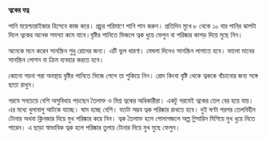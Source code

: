 **ত্বকের যত্ন**

পানি ময়েশ্চারাইজার হিসেবে কাজ করে। প্রচুর পরিমাণে পানি পান করুন। প্রতিদিন মুখে ৮ থেকে ১০ বার পানির ঝাপটা দিলে ত্বকের অনেক সমস্যা কমে যাবে।বৃষ্টির পানিতে ভিজলে ত্বক ধুয়ে ফেলুন বা পরিষ্কার কাপড় দিয়ে মুছে নিন।

অনেকে মনে করেন সানস্ক্রিন শুধু রোদের জন্য। এটি ভুল ধারণা। মেঘলা দিনেও সানস্ক্রিন লাগাতে হবে। ভালো মানের সানস্ক্রিন লোশন বা ক্রিম ব্যবহার করতে হবে।

কোনো গয়না পরা অবস্থায় বৃষ্টির পানিতে ভিজে গেলে তা শুকিয়ে নিন। রোদ কিংবা বৃষ্টি থেকে ত্বককে বাঁচানোর জন্য সঙ্গে ছাতা রাখুন।

গরমে সবচেয়ে বেশি অসুবিধায় পড়ছেন তৈলাক্ত ও মিশ্র ত্বকের অধিকারীরা। একটু গরমেই ত্বকের তেল বের হয়ে যায়। এর মধ্যে ধুলাবালু আটকে যাচ্ছে। ঘাম হচ্ছে বেশি। যতটা সম্ভব ত্বক পরিষ্কার রাখতে হবে। দুই ঘণ্টা পরপর তেলবিহীন টোনার অথবা ক্লিনজার দিয়ে মুখ পরিষ্কার করে নিন। ত্বক তৈলাক্ত হলে গোলাপজলে অল্প গ্লিসারিন মিশিয়ে মুখ ধুয়ে নিতে পারেন। এ ছাড়া স্বাভাবিক ত্বক হলে পরিষ্কার তুলায় টোনার দিয়ে মুখ মুছে ফেলুন।
